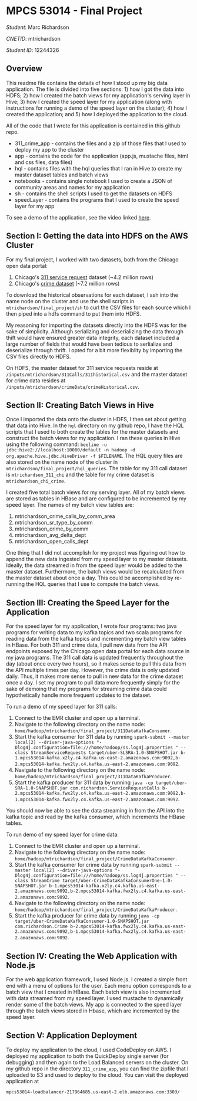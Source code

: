 # MPCS 53014 - Final Project

*Student*: Marc Richardson

*CNETID*: mtrichardson

*Student ID*: 12244326

## Overview

This readme file contains the details of how I stood up my big data application. The file is
divided into five sections: 1) how I got the data into HDFS; 2) how I created the batch views
for my application's serving layer in Hive; 3) how I created the speed layer for my 
application (along with instructions for running a demo of the speed layer on the cluster);
4) how I created the application; and 5) how I deployed the application to the cloud.

All of the code that I wrote for this application is contained in this github repo.

* 311_crime_app - contains the files and a zip of those files that I used to deploy my app to the cluster
* app - contains the code for the application (app.js, mustache files, html and css files, data files)
* hql - contains files with the hql queries that I ran in Hive to create my master dataset tables and batch views
* notebooks - contains single notebook I used to create a JSON of community areas and names for my application
* sh - contains the shell scripts I used to get the datasets on HDFS
* speedLayer - contains the programs that I used to create the speed layer for my app

To see a demo of the application, see the video linked [here](https://www.loom.com/share/3b870d008e674c6ea0ec70abccb6c5a5).

## Section I: Getting the data into HDFS on the AWS Cluster

For my final project, I worked with two datasets, both from the Chicago open data portal:

1. Chicago's [311 service request](https://data.cityofchicago.org/Service-Requests/311-Service-Requests/v6vf-nfxy) dataset (~4.2 million rows)
2. Chicago's [crime dataset](https://data.cityofchicago.org/Public-Safety/Crimes-2001-to-Present/ijzp-q8t2) (~7.2 million rows)

To download the historical observations for each dataset, I ssh into the name node on the 
cluster and use the shell scripts in `mtrichardson/final_project/sh` to curl the CSV files 
for each source which I then piped into a hdfs command to put them into HDFS.

My reasoning for importing the datasets directly into the HDFS was for the sake of simplicity.
Although serializing and deserializing the data through thift would have ensured greater data
integrity, each dataset included a large number of fields that would have been tedious to 
serlialize and deserialize through thrift. I opted for a bit more flexiblity by importing
the CSV files directly to HDFS.

On HDFS, the master dataset for 311 service requests reside at `/inputs/mtrichardson/311Calls/311historical.csv` and
the master dataset for crime data resides at `/inputs/mtrichardson/crimeData/crimeHistorical.csv`.

## Section II: Creating Batch Views in Hive

Once I imported the data onto the cluster in HDFS, I then set about getting that data into 
Hive. In the `hql` directory on my github repo, I have the HQL scripts that I used to both 
create the tables for the master datasets and construct the batch views for my application. 
I ran these queries in Hive using the following command: 
`beeline -u jdbc:hive2://localhost:10000/default -n hadoop -d org.apache.hive.jdbc.HiveDriver -f $FILENAME`.
The HQL query files are also stored on the name node of the cluster in `mtrichardson/final_project/hql_queries`.
The table for my 311 call dataset is `mtrichardson_311_chi` and the table for my crime dataset is `mtrichardson_chi_crime`.

I created five total batch views for my serving layer. All of my batch views are stored as 
tables in HBase and are configured to be incremented by my speed layer. The names of my batch view tables are:

1. mtrichardson_crime_calls_by_comm_area
2. mtrichardson_sr_type_by_comm
3. mtrichardson_crime_by_comm
4. mtrichardson_avg_delta_dept
5. mtrichardson_open_calls_dept

One thing that I did not accomplish for my project was figuring out how to append the new data ingested from my
speed layer to my master datasets. Ideally, the data streamed in from the speed layer 
would be added to the master dataset. Furthermore, the batch views would be recalculated from 
the master dataset about once a day. This could be accomplished by re-running the HQL queries 
that I use to compute the batch views.

## Section III: Creating the Speed Layer for the Application

For the speed layer for my application, I wrote four programs: two java programs for writing 
data to my kafka topics and two scala programs for reading data from the kafka topics and
incrementing my batch view tables in HBase. For both 311 and crime data, I pull new data from
the API endpoints exposed by the Chicago open data portal for each data source in my java programs.
The 311 call data is updated frequently throughout the day (about once every two hours), so it makes
sense to pull this data from the API multiple times per day. However, the crime data is only updated
daily. Thus, it makes more sense to pull in new data for the crime dataset once a day. I set my program
to pull data more frequently simply for the sake of demoing that my programs for streaming crime data
could hypothetically handle more frequent updates to the dataset.

To run a demo of my speed layer for 311 calls:

1. Connect to the EMR cluster and open up a terminal.
2. Navigate to the following directory on the name node: `home/hadoop/mtrichardson/final_project/311DataKafkaConsumer`.
3. Start the kafka consumer for 311 data by running `spark-submit --master local[2] --driver-java-options "-Dlog4j.configuration=file:///home/hadoop/ss.log4j.properties " --class StreamServiceRequests target/uber-SLSRA-1.0-SNAPSHOT.jar b-1.mpcs53014-kafka.x2ly.c4.kafka.us-east-2.amazonaws.com:9092,b-2.mpcs53014-kafka.fwx2ly.c4.kafka.us-east-2.amazonaws.com:9092`.
4. Navigate to the following directory on the name node: `home/hadoop/mtrichardson/final_project/311DataKafkaProducer`.
5. Start the kafka producer for 311 data by running `java -cp target/uber-SRA-1.0-SNAPSHOT.jar com.richardson.ServiceRequestCalls b-2.mpcs53014-kafka.fwx2ly.c4.kafka.us-east-2.amazonaws.com:9092,b-1.mpcs53014-kafka.fwx2ly.c4.kafka.us-east-2.amazonaws.com:9092`.

You should now be able to see the data streaming in from the API into the kafka topic and read by the kafka consumer, which increments the HBase tables.

To run demo of my speed layer for crime data:

1. Connect to the EMR cluster and open up a terminal.
2. Navigate to the following directory on the name node: `home/hadoop/mtrichardson/final_project/CrimeDataKafkaConsumer`.
3. Start the kafka consumer for crime data by running `spark-submit --master local[2] --driver-java-options "-Dlog4j.configuration=file:///home/hadoop/ss.log4j.properties " --class StreamCrime target/uber-CrimeDataKafkaConsumerOne-1.0-SNAPSHOT.jar b-1.mpcs53014-kafka.x2ly.c4.kafka.us-east-2.amazonaws.com:9092,b-2.mpcs53014-kafka.fwx2ly.c4.kafka.us-east-2.amazonaws.com:9092`.
4. Navigate to the following directory on the name node: `home/hadoop/mtrichardson/final_project/CrimeDataKafkaProducer`.
5. Start the kafka producer for crime data by running `java -cp target/uber-CrimeDataKafkaConsumer-1.0-SNAPSHOT.jar com.richardson.Crime b-2.mpcs53014-kafka.fwx2ly.c4.kafka.us-east-2.amazonaws.com:9092,b-1.mpcs53014-kafka.fwx2ly.c4.kafka.us-east-2.amazonaws.com:9092`.

## Section IV: Creating the Web Application with Node.js

For the web application framework, I used Node.js. I created a simple front end with a menu of
options for the user. Each menu option corresponds to a batch view that I created in HBase.
Each batch view is also incremented with data streamed from my speed layer. I used mustache
to dynamically render some of the batch views. My app is connected to the speed layer through
the batch views stored in Hbase, which are incremented by the speed layer.

## Section V: Application Deployment

To deploy my application to the cloud, I used CodeDeploy on AWS. I deployed my application to both
the QuickDeploy single server (for debugging) and then again to the Load Balanced servers on the cluster.
On my github repo in the directory `311_crime_app`, you can find the zipfile that I uploaded to S3 and 
used to deploy to the cloud. You can visit the deployed application at

`mpcs53014-loadbalancer-217964685.us-east-2.elb.amazonaws.com:3303/`

